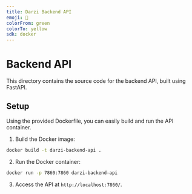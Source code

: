 ```yaml
---
title: Darzi Backend API
emoji: 📃
colorFrom: green
colorTo: yellow
sdk: docker
---
```


# Backend API
This directory contains the source code for the backend API, built using FastAPI.

## Setup

Using the provided Dockerfile, you can easily build and run the API container.

1. Build the Docker image:

```bash
docker build -t darzi-backend-api .
```

2. Run the Docker container:

```bash
docker run -p 7860:7860 darzi-backend-api
```

3. Access the API at `http://localhost:7860/`.